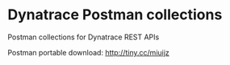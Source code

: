 # Dynatrace Postman collections
Postman collections for Dynatrace REST APIs

Postman portable download: http://tiny.cc/miuijz
